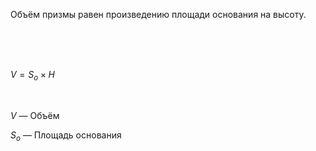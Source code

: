 Объём призмы равен произведению площади основания на высоту.

<Br><Br><Br>

$V = S_о \times H$

<Br>

$V$ — Объём

$S_о$ — Площадь основания